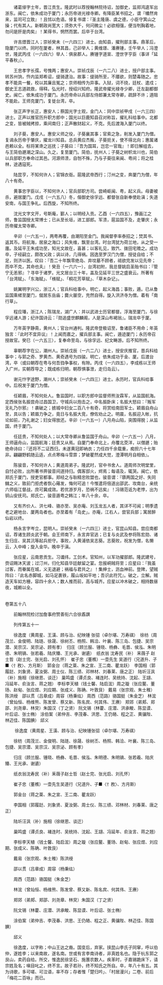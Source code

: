 <!-- { "loadSidebar": true } -->
　　诸葛倬字士年，晋江贡生。隆武时以荐授翰林院待诏，加御史，监郑鸿逵军出浙东。闽亡，依朱成功于厦门；永历帝进光禄寺卿。有降臣某书招之，谓『幡然肯来，监司可立致』！且怵以危语。倬复书谓：『圣主隆唐、虞之德，小臣守箕山之操；代有其人。新朝政尚宽大；须弥大千，何问微尘！必欲相强，便当刳胸着地，勿问是肝是肉矣』！某得书，惘然而罢。后卒于台湾。

　　许吉燝晋江人；崇祯癸未（一六四三）进士。由知县，擢刑部主事。鼎革后，隐厦门以终。同时在厦者，林其昌，己卯举人；黄维璟、潘赓锺，壬午举人；冯澄世，隆武丙戌（一六四六）举人：俱泉郡人。赓锺字道宣、澄世字亨臣（事详「延平春秋」）。

　　王忠孝字长孺，号愧两；惠安人。崇祯戊辰（一六二八）进士，授户部主事。转苏州饷，忤内监郑希诏，缇骑逮治。故事：缇骑所至，不餍欲，则楚毒随之。忠孝不能具一餐，校以其廉且冤之；京师相传为异事。入狱，词不挠，廷杖、遣戍；御史王志道疏救，得释。弘光时，授绍兴知府。隆武帝擢光禄寺少卿，迁左副都御史。闽亡，依朱成功于厦门。永历帝命以兵部左侍郎兼太常寺卿，疏辞不许；道阻不能赴。王师克厦门，复徙台湾，卒。

　　张正声字长正，惠安人；蔡国光字士观，金门人：同中崇祯甲戌（一六三四）进士。正声以推官历升职方郎中；国光以巨鹿知县召对称旨，擢礼科给事中。北都之变，皆被贼拷掠，乘间南归；正声散财起义，不克。先后渡海入厦门以终。

　　刘子葵，惠安人。惠安义师之役，子葵襄其事；官索之急，削发入厦门为僧。复谒永历帝于肇庆，擢龙川知县。总兵黄应杰叛，子葵扼关，使不得北向；惠属诸邑赖以全。标将某谗之巡抚；子葵曰：『吾为国耳，岂恋一官哉』！即日解组去，与王简伯遯潮之深山。久之，复至厦门。简伯，抚州人；子葵之树帜龙川也，简伯以兵部职方奉命过其邑。河源师溃，自刎不殊，乃与子葵往来闽、粤间；将之桂林，途遇寇死。

　　陆昆亨，不知何许人；官锦衣衙。扈隆武帝西行；汀州之变，奔厦门为僧，年八十有奇。

　　黄事忠字臣以，不知何许人；官兵部职方司。尝崎岖闽、粤，起义兵。母妻被杀，避居厦门。戊戌（一六五八）冬，偕御史徐孚远、都督张自新奉使赴滇；失道安南，与国王争礼。后西旋，不知所终。

　　沈光文字文开，号斯庵，鄞人；以明经入贡。乙酉（一六四五），豫画江之师，鲁监国授太常博士；已从至长垣，进工部郎。军溃，扈监国不及，走肇庆；永历帝擢太常寺卿。

　　辛卯（一六五一），两粤再覆，由潮阳至金门。我闽督李率泰招之；焚其书、返其币。将航海，居泉之海口；风失维，飘至台湾。时台湾犹为荷兰地，从之受一廛。及延平王朱成功至，知光文故在，喜甚；以客礼见，致饩、拨田宅赡之。成功卒，子经嗣立，颇改父政；讽以诗，几得祸。因逸至罗汉门为僧，授徒自给；不足，则济以医。叹曰：『吾二十年飘零绝岛、弃坟墓不顾者，祗欲完发以见先帝；而卒不克，其命也夫』！癸丑（一六六一），台湾初附，我总督姚启圣贻书曰：『管宁无恙邪』？寻卒于诸罗。光文居台三十年，盖及见延平三世之盛衰云。所著有「台湾赋」、「东海赋」、「檨赋」、「桐花芳草赋」、「草木杂记」。

　　姚翼明字兴公，浙江人；官兵科给事中。明亡，起义海昌；事败，遁。已从鲁监国乘槎至厦门，僦居东岳庙；爨火屡空，充然自得。旋入洪济寺为僧。着有「南行草」。

　　程应璠，浙江人；陈瑞龙，湖广人：并以武进士历官都督。浮海至厦门，与徐孚远诸人游；纪许国诗云：『勋追盛世麒麟阁，人是深山布褐翁』。瑞龙卒于厦。

　　万年英字静斋，黄州人；官台州通判。隆武帝登极诏至，鲁诸臣不用命；年英独言：『此时不宜异议』！上闻而嘉之，擢兵部主事。闽亡，遁迹厦门；永历帝召授故官。癸巳（一六五三），复奉命至岛，与徐孚远、纪文畴游。后不知所终。

　　辜朝荐字在公，潮州人。崇祯戊辰（一六二八）进士，授安庆推官，晋兵科给事中；与郭之奇、罗黄杰、黄奇遇号为四骏。明亡，依朱成功于金、厦。后渡台湾，卒（或曰朝荐在粤与何吾驺争事权，有隙。丙戌（一六四五），李成栋以王师入广州，实朝荐导之；既成栋归明，朝荐惧事泄，走归岛云）。

　　谢元忭字途野，潮州人；崇祯癸未（一六四三）进士。永历时，官兵科给事中。后祝发于厦门为僧。

　　任颖眉，不知何处人。鲁监国时，以职方郎中监督师熊汝霖军，从监国航海。定西侯张名振尝舟过昌国卫，守城兵以炮击之，中名振卧床；名振大怒曰：『叛军无礼乃尔邪』！袭破之；掳城中妇女二百八十有奇，将赏给南田军士。颖眉自舟山至，具以告；颖眉力争之，竟日与名振大竞，僚佐劝止之。明晨，名振迎入帐，抗论如前，乃礼谢之；妇女得放还。辛卯（一六五一）八月舟山陷，突围得脱；从监国，终于厦门。

　　任廷贵，不知何处人；以大常寺卿从鲁监国于舟山。辛卯（一六五一）八月，王师逼舟山，监国航海；廷贵又从焉。自厦门奉命北上，舟覆北茭洋，以僧遯；贻绝命诗曰：『还将不二证西归，未遂黄冠即衲衣；力任四千余载重，痴担六十七年非。翩翩野鹤随云适，点点寒梅斗雪霏；梦破瞿然成大觉，澄潭明月自相依』。

　　陈骏音，不知何许人；黄道周弟子。隆武时，官中书舍人。道周师次明堂里，自忖必败，出所著书畀骏音间道持归。偶客邸火，烬焉；每语及，辄哭。闽亡，依郑氏于厦门，授吏官都事。郑经之与耿精忠败盟也，骏音谓：『隳两国之好、失同雠之义，致前门拒虎者恢心薙发，悔何可追！今惟遣将倍道出邵武、攻南台，亲统六师临江督战，庶可冀成效。若优游岁月，恐祸不远矣』！冯锡范诋为老悖，出为铜山安抚司。郑氏亡，骏音遁粤之韩江；年八十余，卒。

　　又有齐价人、洪七峰、骆亦至、吴亦庵、刘玉龙五人者，其详不可闻；明季遗老之避地台、厦两岛者也。亦至着有「岛史」。亦庵，江右人，尝官兵部；寓居醉仙岩以终。

　　杨永言字岑立，昆明人。崇祯癸未（一六四三）进士，官昆山知县。尝应南都诏，荐诸生顾炎武于朝。会王师南下，永言弃官逃；已复与炎武及参将陈宏勋、诸生归庄、吴其沆等起兵拒守。事败，入黄浦依吴志葵。志葵败，祝发为僧，名懒云，入中峰；旋入金华。晚卒于滇。

　　张应星，云南恩贡生。习谶纬，工剑术。官知州，以军功擢部郎。隆武建号，赍诏赐沐天波；过汀州，归化知县华廷献留之宴。忽报峒贼将至；应星曰：『我虽过客，而眷属在城，义无退避；祸福与君共之』！集绅士，沥血神前。登陴，望贼阵曰：『此名赤脚城，如马足裹铁，履山坂如平地；吾识此符咒』。破之，立解。贼造天车如方栅，容四十余人；数人推而前，高与城齐。应星以冲木破之，相持数昼夜，城赖以全。  
　 

卷第五十八

　　前翰林院检讨加詹事府赞善衔六合徐鼒譔

　　列传第五十一

　　徐逸度（黄周星、王潢、顾与治、纪映锺 张弨（卓尔堪、万寿祺）　徐枋（周茂兰、金俊明、陆琏、徐晟、徐树丕、杨照、韩洽、叶襄、陈三岛、包捷、吴宗潜、吴宗汉、吴宗泌、顾有孝）　归庄（顾兰服、锺晓、杨彝、毛晋、侯泓、朱明德、朱明镐、张若羲、陆庆臻、王光承、谢遴）　纸衣翁 沈寿民（补） 釆薇子 赵士哲（赵士完、张光启、刘孔怀）　崔子忠（董樵）一壶先生 吴道行（兄道升、子■〈忄敄〉、方月斯）　郭金台（蒋之棻、朱之宣、王二南、瞿龙跃）　李国相（郭履跹、刘象贤、夏汝弼、周士仪、陈三绩、邓林材、刘春莱、唐之正） 陆圻汪沨（补）施相（徐继恩、谈迁） 巢鸣盛（谭贞良、褚连时、吴统持、沈起、王翃、冯延年、俞汝言、蒋之翘） 李标李天植（钱士馨、陆启浤）周之璇（张应鳌、董玚、赵甸、张应煜、刘应期、张成义、陈确、叶敦艮） 戴易（张宗观、朱士稚）陈洪绶　邵以贯（吕章成）周容（杨秉纮） 周西（范路）骆国挺（朱金芝） 林浤（曾灿恒、杨维熊、陈发曾、蔡又新、陈名宾、何其伟、王赓） 郑郊（弟郏、郑邵、刘尧章、林炅）朱国汉（丁之贤） 阮文锡（林藿、庄潜、洪承畯、陈显谟、叶后诏、张士椭） 涂伯案（弟仲吉、李茂春、洪思、王仍辂、程之正、黄骧陛、林迈佳、陈国腆） 邱义

　　 徐逸度（黄周星、王潢、顾与治、纪映锺张弨（卓尔堪、万寿祺）

　　徐枋（周茂兰、金俊明、陆琏、徐晟、徐树丕、杨照、韩洽、叶襄、陈三岛、包捷、吴宗潜、吴宗汉、吴宗泌、顾有孝）

　　归庄（顾兰服、锺晓、杨彝、毛晋、侯泓、朱明德、朱明镐、张若羲、陆庆臻、王光承、谢遴）

　　纸衣翁沈寿民（补）釆薇子赵士哲（赵士完、张光启、刘孔怀）

　　崔子忠（董樵）一壶先生吴道行（兄道升、子■〈忄敄〉、方月斯）

　　郭金台（蒋之棻、朱之宣、王二南、瞿龙跃）

　　李国相（郭履跹、刘象贤、夏汝弼、周士仪、陈三绩、邓林材、刘春莱、唐之正）

　　陆圻汪沨（补）施相（徐继恩、谈迁）

　　巢鸣盛（谭贞良、褚连时、吴统持、沈起、王翃、冯延年、俞汝言、蒋之翘）

　　李标李天植（钱士馨、陆启浤）周之璇（张应鳌、董玚、赵甸、张应煜、刘应期、张成义、陈确、叶敦艮）

　　戴易（张宗观、朱士稚）陈洪绶

　　邵以贯（吕章成）周容（杨秉纮）

　　周西（范路）骆国挺（朱金芝）

　　林浤（曾灿恒、杨维熊、陈发曾、蔡又新、陈名宾、何其伟、王赓）

　　郑郊（弟郏、郑邵、刘尧章、林炅）朱国汉（丁之贤）

　　阮文锡（林藿、庄潜、洪承畯、陈显谟、叶后诏、张士椭）

　　涂伯案（弟仲吉、李茂春、洪思、王仍辂、程之正、黄骧陛、林迈佳、陈国腆）

　　邱义

　　徐逸度，以字称；中山王达之裔。国变后，弃家。挟昆山李氏子同窜，呼以伯仲，遂姓李；以来南故，遂名南。世或有言李南诗者，非真姓名也。隐于杭东郭之艮山，卖药自给。所交，惟逸民徐坚石、施蕙农数人。疾革时，子嘉锡跪床下，请宗姓及名；嗔目叱之，终不言。故子若孙，终不知氏之所自。卒，年八十有五。其为诗歌，多可嗟、可泣语，率不存；存者惟「楚归吟」、「村居漫兴」二卷、前后「梅花二百咏」而已。

